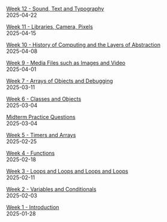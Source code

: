 [Week 12 - Sound, Text and Typography](week12/)  
2025-04-22  

[Week 11 - Libraries, Camera, Pixels](camera/)  
2025-04-15  

[Week 10 - History of Computing and the Layers of Abstraction](week10/)  
2025-04-08  

[Week 9 - Media Files such as Images and Video](week9/)  
2025-04-01  

[Week 7 - Arrays of Objects and Debugging](week7/)  
2025-03-11  

[Week 6 - Classes and Objects](week6/)  
2025-03-04  

[Midterm Practice Questions](midterm-practice/)  
2025-03-04  

[Week 5 - Timers and Arrays](week5/)  
2025-02-25  

[Week 4 - Functions](week4/)  
2025-02-18  

[Week 3 - Loops and Loops and Loops and Loops](week3/)  
2025-02-11  

[Week 2 - Variables and Conditionals](week2/)  
2025-02-03  

[Week 1 - Introduction](intro/)  
2025-01-28  


